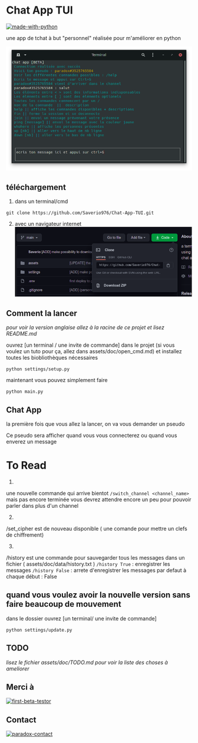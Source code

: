 # Chat App TUI

[![made-with-python](https://img.shields.io/badge/Made%20with-Python-1f425f.svg)](https://www.python.org/)

une app de tchat à but "personnel" réalisée pour m'améliorer en python

![chat-app-TUI](/assets/doc/img/chat_app_tui.png "chat-app-TUI")

## téléchargement

1) dans un terminal/cmd
```shell
git clone https://github.com/Saverio976/Chat-App-TUI.git
```

2) avec un navigateur internet
![downloadzip](/assets/doc/img/downloadzip.png "downloadzip")

## Comment la lancer

*pour voir la version anglaise allez à la racine de ce projet et lisez README.md*

ouvrez [un terminal / une invite de commande] dans le projet (si vous voulez un tuto pour ça, allez dans assets/doc/open_cmd.md)
et installez toutes les biobliothèques nécessaires
```shell
python settings/setup.py
```

maintenant vous pouvez simplement faire
```shell
python main.py
```

## Chat App

la première fois que vous allez la lancer, on va vous demander un pseudo

Ce pseudo sera afficher quand vous vous connecterez ou quand vous enverez un message

# To Read
1)
une nouvelle commande qui arrive bientot ``/switch_channel <channel_name>`` mais pas encore terminée
vous devrez attendre encore un peu pour pouvoir parler dans plus d'un channel

2)
/set_cipher est de nouveau disponible ( une comande pour mettre un clefs de chiffrement)

3)
/history est une commande pour sauvegarder tous les messages dans un fichier ( assets/doc/data/history.txt )
`/history True` : enregistrer les messages
`/history False` : arrete d'enregistrer les messages
par defaut à chaque début : False

## quand vous voulez avoir la nouvelle version sans faire beaucoup de mouvement

dans le dossier ouvrez [un terminal/ une invite de commande]
```shell
python settings/update.py
```

## TODO

*lisez le fichier assets/doc/TODO.md pour voir la liste des choses à ameliorer*

## Merci à

[![first-beta-testor](https://img.shields.io/badge/First%20Beta%20Testor-Quentin-red)](https://instagram.com/chaque_64?igshid=p6k5bmwvknk)

## Contact

[![paradox-contact](https://img.shields.io/badge/Saverio-personnex976%40gmail.com-blue)](mailto:personnex976%40gmail.com)